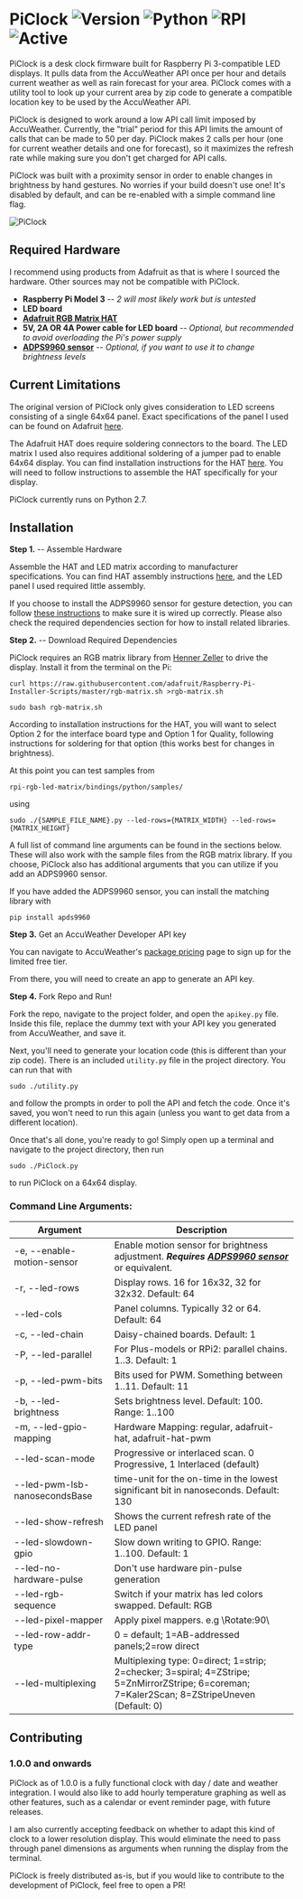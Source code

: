# PiClock ![Version](https://img.shields.io/badge/Version-1.2.0-green) ![Python](https://img.shields.io/badge/Python-v2.7-blue) ![RPI](https://img.shields.io/badge/Raspberry-Pi-red) ![Active](https://img.shields.io/badge/Active-Yes-brightgreen)

PiClock is a desk clock firmware built for Raspberry Pi 3-compatible LED displays. It pulls data from the AccuWeather API once per hour and details current weather as well as rain forecast for your area. PiClock comes with a utility tool to look up your current area by zip code to generate a compatible location key to be used by the AccuWeather API.

PiClock is designed to work around a low API call limit imposed by AccuWeather. Currently, the "trial" period for this API limits the amount of calls that can be made to 50 per day. PiClock makes 2 calls per hour (one for current weather details and one for forecast), so it maximizes the refresh rate while making sure you don't get charged for API calls.

PiClock was built with a proximity sensor in order to enable changes in brightness by hand gestures. No worries if your build doesn't use one! It's disabled by default, and can be re-enabled with a simple command line flag.

![PiClock](https://i.imgur.com/Z5RS6eY.jpg)

## Required Hardware

I recommend using products from Adafruit as that is where I sourced the hardware. Other sources may not be compatible with PiClock.

* **Raspberry Pi Model 3** -- *2 will most likely work but is untested*
* **LED board**
* **[Adafruit RGB Matrix HAT](https://www.adafruit.com/product/2345)**
* **5V, 2A OR 4A Power cable for LED board** -- *Optional, but recommended to avoid overloading the Pi's power supply*
* **[ADPS9960 sensor](https://www.adafruit.com/product/3595)** -- *Optional, if you want to use it to change brightness levels*


## Current Limitations

The original version of PiClock only gives consideration to LED screens consisting of a single 64x64 panel. Exact specifications of the panel I used can be found on Adafruit [here](https://www.adafruit.com/product/3649).

The Adafruit HAT does require soldering connectors to the board. The LED matrix I used also requires additional soldering of a jumper pad to enable 64x64 display. You can find installation instructions for the HAT [here](https://learn.adafruit.com/adafruit-rgb-matrix-plus-real-time-clock-hat-for-raspberry-pi/assembly). You will need to follow instructions to assemble the HAT specifically for your display.

PiClock currently runs on Python 2.7.

## Installation

**Step 1.** -- Assemble Hardware

Assemble the HAT and LED matrix according to manufacturer specifications. You can find HAT assembly instructions [here](https://learn.adafruit.com/adafruit-rgb-matrix-plus-real-time-clock-hat-for-raspberry-pi/assembly), and the LED panel I used required little assembly.

If you choose to install the ADPS9960 sensor for gesture detection, you can follow [these instructions](https://github.com/liske/python-apds9960/blob/master/RPi.md) to make sure it is wired up correctly. Please also check the required dependencies section for how to install related libraries.

**Step 2.** -- Download Required Dependencies

PiClock requires an RGB matrix library from [Henner Zeller](https://github.com/hzeller/rpi-rgb-led-matrix) to drive the display. Install it from the terminal on the Pi:

```
curl https://raw.githubusercontent.com/adafruit/Raspberry-Pi-Installer-Scripts/master/rgb-matrix.sh >rgb-matrix.sh

sudo bash rgb-matrix.sh
```

According to installation instructions for the HAT, you will want to select Option 2 for the interface board type and Option 1 for Quality, following instructions for soldering for that option (this works best for changes in brightness).

At this point you can test samples from 

```
rpi-rgb-led-matrix/bindings/python/samples/
```

using

```
sudo ./{SAMPLE_FILE_NAME}.py --led-rows={MATRIX_WIDTH} --led-rows={MATRIX_HEIGHT}
```

A full list of command line arguments can be found in the sections below. These will also work with the sample files from the RGB matrix library. If you choose, PiClock also has additional arguments that you can utilize if you add an ADPS9960 sensor.

If you have added the ADPS9960 sensor, you can install the matching library with 

```
pip install apds9960
```

**Step 3.** Get an AccuWeather Developer API key

You can navigate to AccuWeather's [package pricing](https://developer.accuweather.com/packages) page to sign up for the limited free tier. 

From there, you will need to create an app to generate an API key. 

**Step 4.** Fork Repo and Run!

Fork the repo, navigate to the project folder, and open the `apikey.py` file. Inside this file, replace the dummy text with your API key you generated from AccuWeather, and save it.

Next, you'll need to generate your location code (this is different than your zip code). There is an included `utility.py` file in the project directory. You can run that with

```
sudo ./utility.py
```

and follow the prompts in order to poll the API and fetch the code. Once it's saved, you won't need to run this again (unless you want to get data from a different location).

Once that's all done, you're ready to go! Simply open up a terminal and navigate to the project directory, then run

```
sudo ./PiClock.py
```

to run PiClock on a 64x64 display.

### Command Line Arguments:
| Argument | Description |
| --- | --- |
| -e, --enable-motion-sensor | Enable motion sensor for brightness adjustment. ***Requires [ADPS9960 sensor](https://www.adafruit.com/product/3595)*** or equivalent. |
| -r, --led-rows |  Display rows. 16 for 16x32, 32 for 32x32. Default: 64 | 
| --led-cols |  Panel columns. Typically 32 or 64. Default: 64 | 
| -c, --led-chain |  Daisy-chained boards. Default: 1 | 
| -P, --led-parallel |  For Plus-models or RPi2: parallel chains. 1..3. Default: 1 | 
| -p, --led-pwm-bits |  Bits used for PWM. Something between 1..11. Default: 11 | 
| -b, --led-brightness |  Sets brightness level. Default: 100. Range: 1..100 | 
| -m, --led-gpio-mapping |  Hardware Mapping: regular, adafruit-hat, adafruit-hat-pwm | 
| --led-scan-mode | Progressive or interlaced scan. 0 Progressive, 1 Interlaced (default) | 
| --led-pwm-lsb-nanosecondsBase | time-unit for the on-time in the lowest significant bit in nanoseconds. Default: 130 | 
| --led-show-refresh |  Shows the current refresh rate of the LED panel | 
| --led-slowdown-gpio |  Slow down writing to GPIO. Range: 1..100. Default: 1 | 
| --led-no-hardware-pulse | Don't use hardware pin-pulse generation | 
| --led-rgb-sequence |  Switch if your matrix has led colors swapped. Default: RGB | 
| --led-pixel-mapper |  Apply pixel mappers. e.g \Rotate:90\ | 
| --led-row-addr-type |  0 = default; 1=AB-addressed panels;2=row direct | 
| --led-multiplexing |  Multiplexing type: 0=direct; 1=strip; 2=checker; 3=spiral; 4=ZStripe; 5=ZnMirrorZStripe; 6=coreman; 7=Kaler2Scan; 8=ZStripeUneven (Default: 0) |

## Contributing
### 1.0.0 and onwards

PiClock as of 1.0.0 is a fully functional clock with day / date and weather integration. I would also like to add hourly temperature graphing as well as other features, such as a calendar or event reminder page, with future releases.

I am also currently accepting feedback on whether to adapt this kind of clock to a lower resolution display. This would eliminate the need to pass through panel dimensions as arguments when running the display from the terminal.

PiClock is freely distributed as-is, but if you would like to contribute to the development of PiClock, feel free to open a PR!
